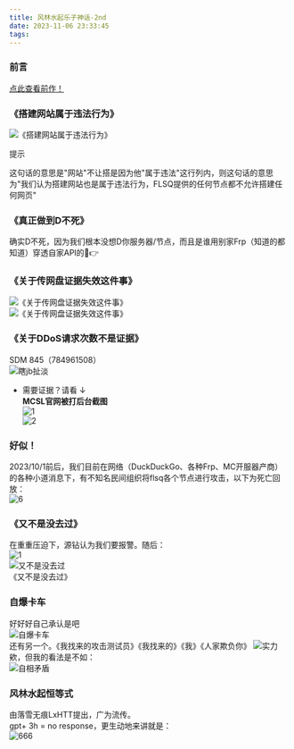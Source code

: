 ```yaml
---
title: 风林水起乐子神话-2nd
date: 2023-11-06 23:33:45
tags:
---
```


### 前言
[点此查看前作！](https://mcsl.com.cn/fuckFLSQ)

### 《搭建网站属于违法行为》  
![《搭建网站属于违法行为》](https://img.fastmirror.net/s/2023/11/06/6549079dcd4ac.png)  
<div class="custom-block tip">
  <p class="custom-block-title">提示</p>
  <p class="custom-block-text">这句话的意思是"网站"不让搭是因为他"属于违法"这行列内，则这句话的意思为"我们认为搭建网站也是属于违法行为，FLSQ提供的任何节点都不允许搭建任何网页"</p>
</div>

### 《真正做到D不死》  
确实D不死，因为我们根本没想D你服务器/节点，而且是谁用别家Frp（知道的都知道）穿透自家API的🤣👉  

### 《关于传网盘证据失效这件事》  
![《关于传网盘证据失效这件事》](https://img.fastmirror.net/s/2023/11/06/6549083724dcb.png)  
![《关于传网盘证据失效这件事》](https://img.fastmirror.net/s/2023/11/07/6549cca1955b8.png)  
### 《关于DDoS请求次数不是证据》  
SDM 845（784961508）  
![瞎jb扯淡](https://img.fastmirror.net/s/2023/11/06/65490b7b71be0.png)  
 - 需要证据？请看 ↓  
**MCSL官网被打后台截图**  
![1](https://img.fastmirror.net/s/2023/11/06/654908bfe265a.png)  
![2](https://img.fastmirror.net/s/2023/11/06/654908d5cfa71.png)  

### 好似！  
2023/10/1前后，我们目前在网络（DuckDuckGo、各种Frp、MC开服器产商）的各种小道消息下，有不知名民间组织将flsq各个节点进行攻击，以下为死亡回放：  
![6](https://img.fastmirror.net/s/2023/11/06/654909387e0da.png)  

### 《又不是没去过》  
在重重压迫下，源钻认为我们要报警。随后：  
![1](https://img.fastmirror.net/s/2023/11/06/65490a55b0987.png)  
![又不是没去过](https://img.fastmirror.net/s/2023/11/06/65490a6726d96.png)  
《又不是没去过》

### 自爆卡车  
好好好自己承认是吧  
![自爆卡车](https://img.fastmirror.net/s/2023/11/06/65490a96d51b9.png)  
还有另一个。《我找来的攻击测试员》《我找来的》《我》《人家欺负你》
![实力](https://img.fastmirror.net/s/2023/11/06/65490cca6697e.jpg)  
欸，但我的看法是不如：  
![自相矛盾](https://img.fastmirror.net/s/2023/09/23/650ead1486051.png)  

### 风林水起恒等式  
由落雪无痕LxHTT提出，广为流传。  
gpt+ 3h = no response，更生动地来讲就是：  
![666](https://img.fastmirror.net/s/2023/11/06/65490b0d2a8b0.png)  
